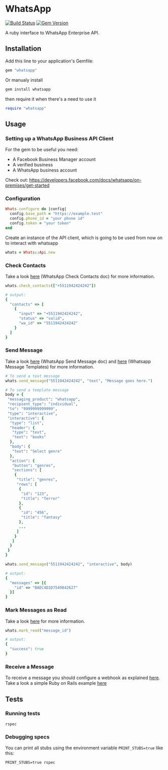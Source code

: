# WhatsApp

[![Build Status](https://travis-ci.org/getninjas/whatsapp.svg?branch=master)](https://travis-ci.org/getninjas/whatsapp)
[![Gem Version](https://badge.fury.io/rb/whatsapp.svg)](https://badge.fury.io/rb/whatsapp)

A ruby interface to WhatsApp Enterprise API.

## Installation

Add this line to your application's Gemfile:

```ruby
gem "whatsapp"
```

Or manualy install
```bash
gem install whatsapp
```
then require it when there's a need to use it
```ruby
require "whatsapp"
```

## Usage

### Setting up a WhatsApp Business API Client

For the gem to be useful you need:
- A Facebook Business Manager account
- A verified business
- A WhatsApp business account
  
Check out: https://developers.facebook.com/docs/whatsapp/on-premises/get-started

### Configuration

```ruby
Whats.configure do |config|
  config.base_path = "https://example.test"
  config.phone_id = "your phone id"
  config.token = "your token"
end
```

Create an instance of the API client, which is going to be used from now on to interact with whatsapp

```ruby
whats = Whats::Api.new
```

### Check Contacts

Take a look [here](https://developers.facebook.com/docs/whatsapp/api/contacts) (WhatsApp Check Contacts doc) for more information.

```ruby
whats.check_contacts(["+5511942424242"])

# output:
{
  "contacts" => [
    {
      "input" => "+5511942424242",
      "status" => "valid",
      "wa_id" => "5511942424242"
    }
  ]
}
```

### Send Message

Take a look [here](https://developers.facebook.com/docs/whatsapp/api/messages/text) (WhatsApp Send Message doc) and [here](https://developers.facebook.com/docs/messenger-platform/send-messages/templates) (Whatsapp Message Templates) for more information.

```ruby
# To send a text message
whats.send_message("5511942424242", "text", "Message goes here.")

# To send a template message
body = {
 "messaging_product": "whatsapp",
 "recipient_type": "individual",
 "to": "9999999999999",
 "type": "interactive",
 "interactive": {
  "type": "list",
  "header": {
   "type": "text",
   "text": "books"
  },
  "body": {
   "text": "Select genre"
  },
  "action": {
   "button": "genres",
   "sections": [
    {
     "title": "genres",
     "rows": [
      {
       "id": "123",
       "title": "Terror"
      },
      {
       "id": "456",
       "title": "fantasy"
      },
      ...
     ]
    }
   ]
  }
 }
}

whats.send_message("5511942424242", "interactive", body)

# output:
{
  "messages" => [{
    "id" => "BAEC4D1D7549842627"
  }]
}
```

### Mark Messages as Read
Take a look [here](https://developers.facebook.com/docs/whatsapp/cloud-api/guides/mark-message-as-read) for more information.
```ruby
whats.mark_read("message_id")

# output:
{
  "success": true
}
```

### Receive a Message
To receive a message you should configure a webhook as explained [here](https://developers.facebook.com/docs/whatsapp/sample-app-endpoints#cloud-api-sample-app-endpoint). Take a look a simple Ruby on Rails example [here](https://github.com/saleszera/whatsapp_echo_bot/blob/main/app/controllers/webhooks_controller.rb)

## Tests

### Running tests

```shell
rspec
```

### Debugging specs

You can print all stubs using the environment variable `PRINT_STUBS=true` like this:

```shell
PRINT_STUBS=true rspec
```
